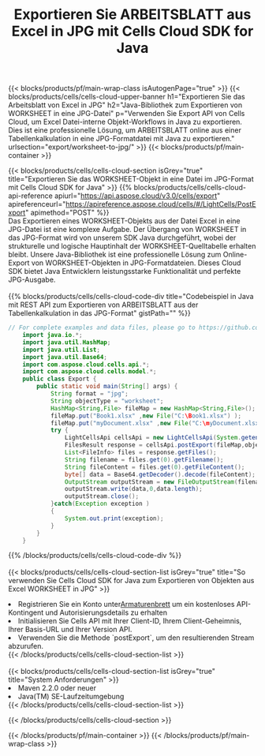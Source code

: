 ﻿---
title:  Exportieren Sie ARBEITSBLATT aus Excel in JPG mit Cells Cloud SDK for Java
description:  Aspose.Cells Cloud REST API unterstützt den Export von Dateien im {0}-Format in {1} mit {2}.
---
{{< blocks/products/pf/main-wrap-class isAutogenPage="true" >}}
{{< blocks/products/cells/cells-cloud-upper-banner h1="Exportieren Sie das Arbeitsblatt von Excel in JPG" h2="Java-Bibliothek zum Exportieren von WORKSHEET in eine JPG-Datei" p="Verwenden Sie Export API von Cells Cloud, um Excel Datei-interne Objekt-Workflows in Java zu exportieren. Dies ist eine professionelle Lösung, um ARBEITSBLATT online aus einer Tabellenkalkulation in eine JPG-Formatdatei mit Java zu exportieren." urlsection="export/worksheet-to-jpg/" >}}
{{< blocks/products/pf/main-container >}}

{{< blocks/products/cells/cells-cloud-section isGrey="true" title="Exportieren Sie das WORKSHEET-Objekt in eine Datei im JPG-Format mit Cells Cloud SDK for Java" >}}
{{% blocks/products/cells/cells-cloud-api-reference apiurl="https://api.aspose.cloud/v3.0/cells/export" apireferenceurl="https://apireference.aspose.cloud/cells/#/LightCells/PostExport" apimethod="POST" %}}
<br/>
Das Exportieren eines WORKSHEET-Objekts aus der Datei Excel in eine JPG-Datei ist eine komplexe Aufgabe. Der Übergang von WORKSHEET in das JPG-Format wird von unserem SDK Java durchgeführt, wobei der strukturelle und logische Hauptinhalt der WORKSHEET-Quelltabelle erhalten bleibt. Unsere Java-Bibliothek ist eine professionelle Lösung zum Online-Export von WORKSHEET-Objekten in JPG-Formatdateien. Dieses Cloud SDK bietet Java Entwicklern leistungsstarke Funktionalität und perfekte JPG-Ausgabe.
<br/>
<br/>
{{% blocks/products/cells/cells-cloud-code-div title="Codebeispiel in Java mit REST API zum Exportieren von ARBEITSBLATT aus der Tabellenkalkulation in das JPG-Format" gistPath="" %}}
  
```java
// For complete examples and data files, please go to https://github.com/aspose-cells-cloud/aspose-cells-cloud-java/
    import java.io.*;
    import java.util.HashMap;
    import java.util.List;
    import java.util.Base64;
    import com.aspose.cloud.cells.api.*;
    import com.aspose.cloud.cells.model.*;
    public class Export {
        public static void main(String[] args) {
            String format = "jpg";
            String objectType = "worksheet";
            HashMap<String,File> fileMap = new HashMap<String,File>();
            fileMap.put("Book1.xlsx" ,new File("C:\Book1.xlsx") );
            fileMap.put("myDocument.xlsx" ,new File("C:\myDocument.xlsx") );
            try {
                LightCellsApi cellsApi = new LightCellsApi(System.getenv("ProductClientId"), System.getenv("ProductClientSecret"),"v3.0","https://api.aspose.cloud");
                FilesResult response = cellsApi.postExport(fileMap,objectType, format,null);            
                List<FileInfo> files = response.getFiles();
                String filename = files.get(0).getFilename();
                String fileContent = files.get(0).getFileContent();
                byte[] data = Base64.getDecoder().decode(fileContent);
                OutputStream outputStream = new FileOutputStream(filename);
                outputStream.write(data,0,data.length);
                outputStream.close();
            }catch(Exception exception )
            {
                System.out.print(exception);
            }
        }
    }
```
   
{{% /blocks/products/cells/cells-cloud-code-div %}}
<br/>
<br/>
{{< blocks/products/cells/cells-cloud-section-list isGrey="true" title="So verwenden Sie Cells Cloud SDK for Java zum Exportieren von Objekten aus Excel WORKSHEET in JPG" >}}
<li> Registrieren Sie ein Konto unter<a href="https://dashboard.aspose.cloud/">Armaturenbrett</a> um ein kostenloses API-Kontingent und Autorisierungsdetails zu erhalten</li>
<li>Initialisieren Sie Cells API mit Ihrer Client-ID, Ihrem Client-Geheimnis, Ihrer Basis-URL und Ihrer Version API.</li>
<li>Verwenden Sie die Methode `postExport`, um den resultierenden Stream abzurufen.</li>
{{< /blocks/products/cells/cells-cloud-section-list >}}
<br/>
<br/>
{{< blocks/products/cells/cells-cloud-section-list isGrey="true" title="System Anforderungen" >}}
<li>Maven 2.2.0 oder neuer</li>
<li>Java(TM) SE-Laufzeitumgebung</li>
{{< /blocks/products/cells/cells-cloud-section-list >}}

{{< /blocks/products/cells/cells-cloud-section >}}

{{< /blocks/products/pf/main-container >}}
{{< /blocks/products/pf/main-wrap-class >}}
